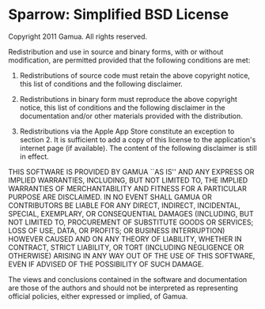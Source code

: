 Sparrow: Simplified BSD License
===============================

Copyright 2011 Gamua. All rights reserved.

Redistribution and use in source and binary forms, with or without modification, are
permitted provided that the following conditions are met:

   1. Redistributions of source code must retain the above copyright notice, this list of
      conditions and the following disclaimer.

   2. Redistributions in binary form must reproduce the above copyright notice, this list
      of conditions and the following disclaimer in the documentation and/or other materials
      provided with the distribution.

   3. Redistributions via the Apple App Store constitute an exception to section 2. It is
      sufficient to add a copy of this license to the application's internet page (if available).
      The content of the following disclaimer is still in effect.

THIS SOFTWARE IS PROVIDED BY GAMUA ``AS IS'' AND ANY EXPRESS OR IMPLIED
WARRANTIES, INCLUDING, BUT NOT LIMITED TO, THE IMPLIED WARRANTIES OF MERCHANTABILITY AND
FITNESS FOR A PARTICULAR PURPOSE ARE DISCLAIMED. IN NO EVENT SHALL GAMUA OR
CONTRIBUTORS BE LIABLE FOR ANY DIRECT, INDIRECT, INCIDENTAL, SPECIAL, EXEMPLARY, OR
CONSEQUENTIAL DAMAGES (INCLUDING, BUT NOT LIMITED TO, PROCUREMENT OF SUBSTITUTE GOODS OR
SERVICES; LOSS OF USE, DATA, OR PROFITS; OR BUSINESS INTERRUPTION) HOWEVER CAUSED AND ON
ANY THEORY OF LIABILITY, WHETHER IN CONTRACT, STRICT LIABILITY, OR TORT (INCLUDING
NEGLIGENCE OR OTHERWISE) ARISING IN ANY WAY OUT OF THE USE OF THIS SOFTWARE, EVEN IF
ADVISED OF THE POSSIBILITY OF SUCH DAMAGE.

The views and conclusions contained in the software and documentation are those of the
authors and should not be interpreted as representing official policies, either expressed
or implied, of Gamua.